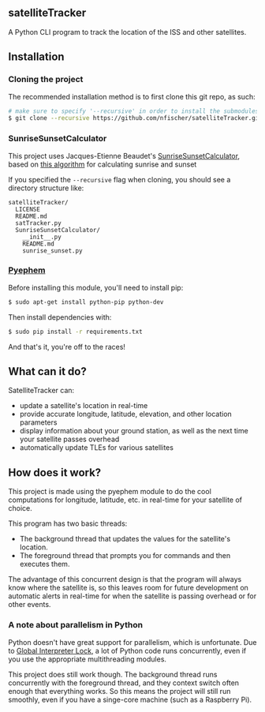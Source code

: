 satelliteTracker
----------------

A Python CLI program to track the location of the ISS and other satellites.

Installation
------------

### Cloning the project

The recommended installation method is to first clone this git repo, as such:

```Bash
# make sure to specify '--recursive' in order to install the submodules
$ git clone --recursive https://github.com/nfischer/satelliteTracker.git
```

### SunriseSunsetCalculator

This project uses Jacques-Etienne Beaudet's
[SunriseSunsetCalculator](https://github.com/jebeaudet/SunriseSunsetCalculator),
based on [this
algorithm](http://williams.best.vwh.net/sunrise_sunset_algorithm.htm) for
calculating sunrise and sunset

If you specified the `--recursive` flag when cloning, you should see a directory
structure like:

```
satelliteTracker/
  LICENSE
  README.md
  satTracker.py
  SunriseSunsetCalculator/
    __init__.py
    README.md
    sunrise_sunset.py
```

### [Pyephem](http://rhodesmill.org/pyephem/)

Before installing this module, you'll need to install pip:

```Bash
$ sudo apt-get install python-pip python-dev
```

Then install dependencies with:

```Bash
$ sudo pip install -r requirements.txt
```

And that's it, you're off to the races!

What can it do?
---------------

SatelliteTracker can:

 - update a satellite's location in real-time
 - provide accurate longitude, latitude, elevation, and other location
   parameters
 - display information about your ground station, as well as the next time your
   satellite passes overhead
 - automatically update TLEs for various satellites

How does it work?
-----------------

This project is made using the pyephem module to do the cool computations for
longitude, latitude, etc. in real-time for your satellite of choice.

This program has two basic threads:

 - The background thread that updates the values for the satellite's location.
 - The foreground thread that prompts you for commands and then executes them.

The advantage of this concurrent design is that the program will always know
where the satellite is, so this leaves room for future development on automatic
alerts in real-time for when the satellite is passing overhead or for other
events.

### A note about parallelism in Python

Python doesn't have great support for parallelism, which is unfortunate. Due to
[Global Interpreter Lock](https://wiki.python.org/moin/GlobalInterpreterLock),
a lot of Python code runs concurrently, even if you use the appropriate
multithreading modules.

This project does still work though. The background thread runs concurrently
with the foreground thread, and they context switch often enough that everything
works. So this means the project will still run smoothly, even if you have a
singe-core machine (such as a Raspberry Pi).

